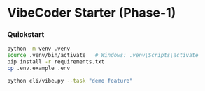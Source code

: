 # VibeCoder Starter (Phase-1)

### Quickstart
```bash
python -m venv .venv
source .venv/bin/activate   # Windows: .venv\Scripts\activate
pip install -r requirements.txt
cp .env.example .env

python cli/vibe.py --task "demo feature"
